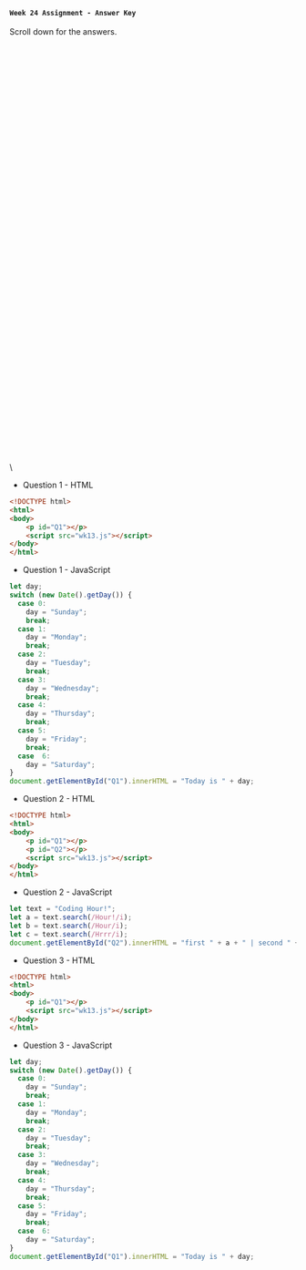 **`Week 24 Assignment - Answer Key`**
\
\
Scroll down for the answers.
\
\
\
\
\
\
\
\
\
\
\
\
\
\
\
\
\
\
\
\
\
\
\
\
\
\
\
\
\
\
\
\
\
\
\
\
\
\
\
\
\
\
\
\
\
\

- Question 1 - HTML
```html
<!DOCTYPE html>
<html>
<body>
    <p id="Q1"></p>
    <script src="wk13.js"></script>  
</body>
</html>
```
- Question 1 - JavaScript
```js
let day;
switch (new Date().getDay()) {
  case 0:
    day = "Sunday";
    break;
  case 1:
    day = "Monday";
    break;
  case 2:
    day = "Tuesday";
    break;
  case 3:
    day = "Wednesday";
    break;
  case 4:
    day = "Thursday";
    break;
  case 5:
    day = "Friday";
    break;
  case  6:
    day = "Saturday";
}
document.getElementById("Q1").innerHTML = "Today is " + day;
```

- Question 2 - HTML
```html
<!DOCTYPE html>
<html>
<body>
    <p id="Q1"></p>
    <p id="Q2"></p>
    <script src="wk13.js"></script>  
</body>
</html>
```
- Question 2 - JavaScript
```js
let text = "Coding Hour!"; 
let a = text.search(/Hour!/i);
let b = text.search(/Hour/i);
let c = text.search(/Hrrr/i);
document.getElementById("Q2").innerHTML = "first " + a + " | second " + b + " | third " + c;
```
- Question 3 - HTML
```html
<!DOCTYPE html>
<html>
<body>
    <p id="Q1"></p>
    <script src="wk13.js"></script>  
</body>
</html>
```
- Question 3 - JavaScript
```js
let day;
switch (new Date().getDay()) {
  case 0:
    day = "Sunday";
    break;
  case 1:
    day = "Monday";
    break;
  case 2:
    day = "Tuesday";
    break;
  case 3:
    day = "Wednesday";
    break;
  case 4:
    day = "Thursday";
    break;
  case 5:
    day = "Friday";
    break;
  case  6:
    day = "Saturday";
}
document.getElementById("Q1").innerHTML = "Today is " + day;
```
